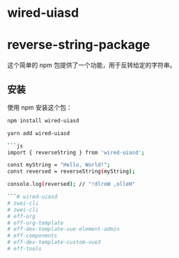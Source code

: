 # wired-uiasd
# reverse-string-package

这个简单的 npm 包提供了一个功能，用于反转给定的字符串。

## 安装

使用 npm 安装这个包：

```bash
npm install wired-uiasd

yarn add wired-uiasd

```js
import { reverseString } from 'wired-uiasd';

const myString = "Hello, World!";
const reversed = reverseString(myString);

console.log(reversed); // "!dlroW ,olleH"

```# wired-uiasd
# zwei-cli
# zwei-cli
# eff-org
# eff-org-template
# eff-dev-template-vue-element-admin
# eff-components
# eff-dev-template-custom-vue3
# eff-tools

